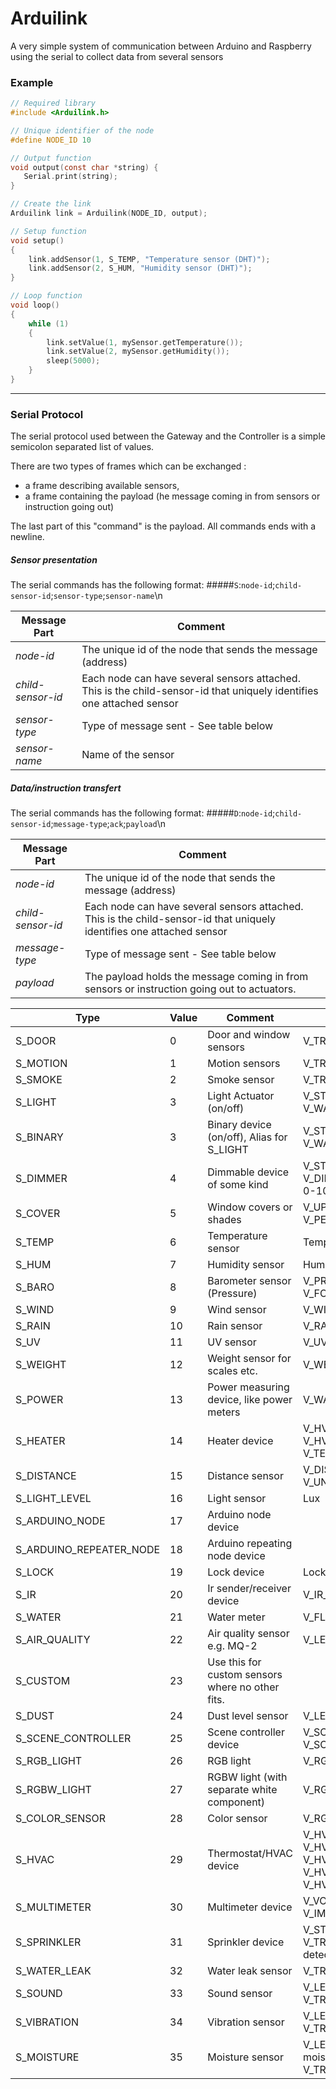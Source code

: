 # Arduilink

A very simple system of communication between Arduino and Raspberry using the serial to collect data from several sensors

### Example

```c
// Required library
#include <Arduilink.h>

// Unique identifier of the node
#define NODE_ID 10

// Output function
void output(const char *string) {
   Serial.print(string);
}

// Create the link
Arduilink link = Arduilink(NODE_ID, output);

// Setup function
void setup()
{
	link.addSensor(1, S_TEMP, "Temperature sensor (DHT)");
	link.addSensor(2, S_HUM, "Humidity sensor (DHT)");
}

// Loop function
void loop()
{
	while (1)
	{
		link.setValue(1, mySensor.getTemperature());
		link.setValue(2, mySensor.getHumidity());
		sleep(5000);
	}
}
```

***

### Serial Protocol

The serial protocol used between the Gateway and the Controller is a simple semicolon separated list of values.

There are two types of frames which can be exchanged :
- a frame describing available sensors,
- a frame containing the payload (he message coming in from sensors or instruction going out)

The last part of this "command" is the payload. All commands ends with a newline.

##### Sensor presentation
The serial commands has the following format:
#####`S`:`node-id`;`child-sensor-id`;`sensor-type`;`sensor-name`\n

Message Part | Comment
--- | ---
*node-id* | The unique id of the node that sends the message (address)
*child-sensor-id* | Each node can have several sensors attached. This is the child-sensor-id that uniquely identifies one attached sensor
*sensor-type* | Type of message sent - See table below
*sensor-name* | Name of the sensor

##### Data/instruction transfert
The serial commands has the following format:
#####`D`:`node-id`;`child-sensor-id`;`message-type`;`ack`;`payload`\n

Message Part | Comment
--- | ---
*node-id* | The unique id of the node that sends the message (address)
*child-sensor-id* | Each node can have several sensors attached. This is the child-sensor-id that uniquely identifies one attached sensor
*message-type* | Type of message sent - See table below
*payload* | The payload holds the message coming in from sensors or instruction going out to actuators.

Type | Value | Comment | Unit
--- | --- | --- | ----
S_DOOR | 0 | Door and window sensors | V_TRIPPED, V_ARMED
S_MOTION | 1 | Motion sensors | V_TRIPPED, V_ARMED
S_SMOKE | 2 | Smoke sensor | V_TRIPPED, V_ARMED
S_LIGHT | 3 | Light Actuator (on/off) | V_STATUS (or V_LIGHT), V_WATT
S_BINARY | 3 | Binary device (on/off), Alias for S_LIGHT  | V_STATUS (or V_LIGHT), V_WATT
S_DIMMER | 4 | Dimmable device of some kind | V_STATUS (on/off), V_DIMMER (dimmer level 0-100), V_WATT
S_COVER | 5 | Window covers or shades | V_UP, V_DOWN, V_STOP, V_PERCENTAGE
S_TEMP | 6 | Temperature sensor | Temperature (degrees)
S_HUM | 7 | Humidity sensor | Humidity percentage
S_BARO | 8 | Barometer sensor (Pressure) | V_PRESSURE, V_FORECAST
S_WIND | 9 | Wind sensor | V_WIND, V_GUST
S_RAIN | 10 | Rain sensor | V_RAIN, V_RAINRATE
S_UV | 11 | UV sensor | V_UV
S_WEIGHT | 12 | Weight sensor for scales etc. | V_WEIGHT, V_IMPEDANCE
S_POWER | 13 | Power measuring device, like power meters | V_WATT, V_KWH
S_HEATER | 14 | Heater device | V_HVAC_SETPOINT_HEAT, V_HVAC_FLOW_STATE, V_TEMP
S_DISTANCE | 15 | Distance sensor | V_DISTANCE, V_UNIT_PREFIX
S_LIGHT_LEVEL | 16 | Light sensor | Lux
S_ARDUINO_NODE | 17 | Arduino node device | 
S_ARDUINO_REPEATER_NODE | 18 | Arduino repeating node device | 
S_LOCK | 19 | Lock device | Lock status
S_IR | 20 | Ir sender/receiver device | V_IR_SEND, V_IR_RECEIVE
S_WATER | 21 | Water meter | V_FLOW, V_VOLUME
S_AIR_QUALITY | 22 | Air quality sensor e.g. MQ-2 | V_LEVEL, V_UNIT_PREFIX
S_CUSTOM | 23 | Use this for custom sensors where no other fits. | 
S_DUST | 24 | Dust level sensor | V_LEVEL, V_UNIT_PREFIX
S_SCENE_CONTROLLER | 25 | Scene controller device | V_SCENE_ON, V_SCENE_OFF
S_RGB_LIGHT | 26 | RGB light | V_RGB, V_WATT
S_RGBW_LIGHT | 27 | RGBW light (with separate white component) | V_RGBW, V_WATT
S_COLOR_SENSOR | 28 | Color sensor | V_RGB
S_HVAC | 29 | Thermostat/HVAC device | V_HVAC_SETPOINT_HEAT, V_HVAC_SETPOINT_COLD, V_HVAC_FLOW_STATE, V_HVAC_FLOW_MODE, V_HVAC_SPEED
S_MULTIMETER | 30 | Multimeter device | V_VOLTAGE, V_CURRENT, V_IMPEDANCE
S_SPRINKLER | 31 | Sprinkler device | V_STATUS (turn on/off), V_TRIPPED (if fire detecting device)
S_WATER_LEAK | 32 | Water leak sensor | V_TRIPPED, V_ARMED
S_SOUND | 33 | Sound sensor | V_LEVEL (in dB), V_TRIPPED, V_ARMED
S_VIBRATION | 34 | Vibration sensor | V_LEVEL (vibration in Hz), V_TRIPPED, V_ARMED
S_MOISTURE | 35 | Moisture sensor | V_LEVEL (water content or moisture in percentage?), V_TRIPPED, V_ARMED